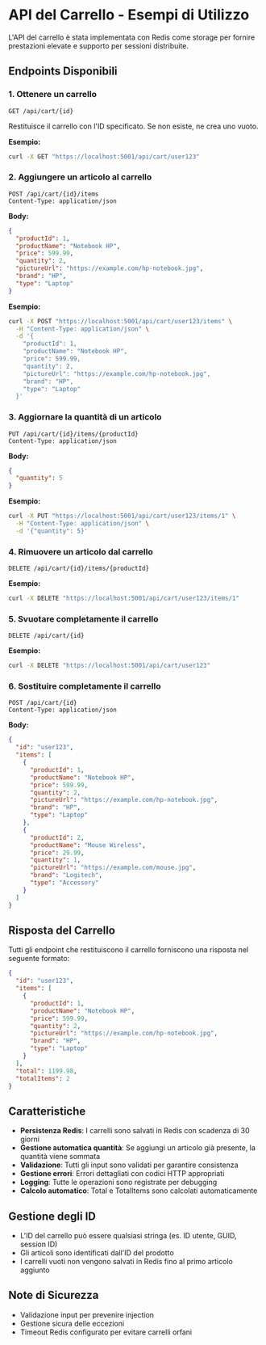 # API del Carrello - Esempi di Utilizzo

L'API del carrello è stata implementata con Redis come storage per fornire prestazioni elevate e supporto per sessioni distribuite.

## Endpoints Disponibili

### 1. Ottenere un carrello
```
GET /api/cart/{id}
```
Restituisce il carrello con l'ID specificato. Se non esiste, ne crea uno vuoto.

**Esempio:**
```bash
curl -X GET "https://localhost:5001/api/cart/user123"
```

### 2. Aggiungere un articolo al carrello
```
POST /api/cart/{id}/items
Content-Type: application/json
```

**Body:**
```json
{
  "productId": 1,
  "productName": "Notebook HP",
  "price": 599.99,
  "quantity": 2,
  "pictureUrl": "https://example.com/hp-notebook.jpg",
  "brand": "HP",
  "type": "Laptop"
}
```

**Esempio:**
```bash
curl -X POST "https://localhost:5001/api/cart/user123/items" \
  -H "Content-Type: application/json" \
  -d '{
    "productId": 1,
    "productName": "Notebook HP",
    "price": 599.99,
    "quantity": 2,
    "pictureUrl": "https://example.com/hp-notebook.jpg",
    "brand": "HP",
    "type": "Laptop"
  }'
```

### 3. Aggiornare la quantità di un articolo
```
PUT /api/cart/{id}/items/{productId}
Content-Type: application/json
```

**Body:**
```json
{
  "quantity": 5
}
```

**Esempio:**
```bash
curl -X PUT "https://localhost:5001/api/cart/user123/items/1" \
  -H "Content-Type: application/json" \
  -d '{"quantity": 5}'
```

### 4. Rimuovere un articolo dal carrello
```
DELETE /api/cart/{id}/items/{productId}
```

**Esempio:**
```bash
curl -X DELETE "https://localhost:5001/api/cart/user123/items/1"
```

### 5. Svuotare completamente il carrello
```
DELETE /api/cart/{id}
```

**Esempio:**
```bash
curl -X DELETE "https://localhost:5001/api/cart/user123"
```

### 6. Sostituire completamente il carrello
```
POST /api/cart/{id}
Content-Type: application/json
```

**Body:**
```json
{
  "id": "user123",
  "items": [
    {
      "productId": 1,
      "productName": "Notebook HP",
      "price": 599.99,
      "quantity": 2,
      "pictureUrl": "https://example.com/hp-notebook.jpg",
      "brand": "HP",
      "type": "Laptop"
    },
    {
      "productId": 2,
      "productName": "Mouse Wireless",
      "price": 29.99,
      "quantity": 1,
      "pictureUrl": "https://example.com/mouse.jpg",
      "brand": "Logitech",
      "type": "Accessory"
    }
  ]
}
```

## Risposta del Carrello

Tutti gli endpoint che restituiscono il carrello forniscono una risposta nel seguente formato:

```json
{
  "id": "user123",
  "items": [
    {
      "productId": 1,
      "productName": "Notebook HP",
      "price": 599.99,
      "quantity": 2,
      "pictureUrl": "https://example.com/hp-notebook.jpg",
      "brand": "HP",
      "type": "Laptop"
    }
  ],
  "total": 1199.98,
  "totalItems": 2
}
```

## Caratteristiche

- **Persistenza Redis**: I carrelli sono salvati in Redis con scadenza di 30 giorni
- **Gestione automatica quantità**: Se aggiungi un articolo già presente, la quantità viene sommata
- **Validazione**: Tutti gli input sono validati per garantire consistenza
- **Gestione errori**: Errori dettagliati con codici HTTP appropriati
- **Logging**: Tutte le operazioni sono registrate per debugging
- **Calcolo automatico**: Total e TotalItems sono calcolati automaticamente

## Gestione degli ID

- L'ID del carrello può essere qualsiasi stringa (es. ID utente, GUID, session ID)
- Gli articoli sono identificati dall'ID del prodotto
- I carrelli vuoti non vengono salvati in Redis fino al primo articolo aggiunto

## Note di Sicurezza

- Validazione input per prevenire injection
- Gestione sicura delle eccezioni
- Timeout Redis configurato per evitare carrelli orfani
